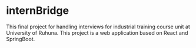 # internBridge
This final project for handling interviews for industrial training course unit at University of Ruhuna. This project is a web application based on React and SpringBoot.

